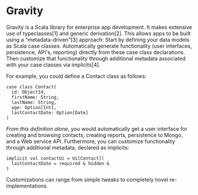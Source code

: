 

Gravity
=======

Gravity is a Scala library for enterprise app development. It makes extensive use of
typeclasses[1] and generic derivation[2]. This allows apps to be built using a "metadata-driven"[3]
approach: Start by defining your data models as Scala case classes. Automatically
generate functionality (user interfaces, persistence, API's, reporting) directly from these
case class declarations. Then customize that functionality through additional metadata
associated with your case classes via implicits[4].

For example, you could define a Contact class as follows:

```
case class Contact(
  id: ObjectId,
  firstName: String,
  lastName: String,
  age: Option[Int],
  lastContactDate: Option[Date]
)
```

_From this definition alone_, you would automatically get a user interface for creating and
browsing contacts, creating reports, persistence to Mongo, and a Web service API. Furthermore,
you can customize functionality through additional metadata, declared as implicits:

```
implicit val contactUi = Ui[Contact](
  lastContactDate = required & hidden &
)
```

Customizations can range from simple tweaks to completely novel re-implementations.
